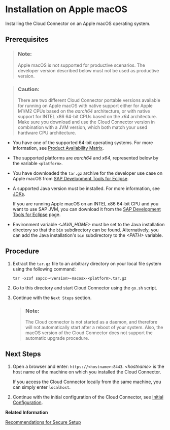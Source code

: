 <!-- loio6c3eec1350e04d4fab801263e26ad939 -->

# Installation on Apple macOS

Installing the Cloud Connector on an Apple macOS operating system.



## Prerequisites

> ### Note:  
> Apple macOS is not supported for productive scenarios. The developer version described below must not be used as productive version.

> ### Caution:  
> There are two different Cloud Connector portable versions available for running on Apple macOS with native support either for Apple M1/M2 CPUs based on the *aarch64* architecture, or with native support for INTEL x86 64-bit CPUs based on the *x64* architecture. Make sure you download and use the Cloud Connector version in combination with a JVM version, which both match your used hardware CPU architecture.

-   You have one of the supported 64-bit operating systems. For more information, see [Product Availability Matrix](prerequisites-e23f776.md#loioe23f776e4d594fdbaeeb1196d47bbcc0__matrix).
-   The supported platforms are *aarch64* and *x64*, represented below by the variable `<platform>`.
-   You have downloaded the `tar.gz` archive for the developer use case on Apple macOS from [SAP Development Tools for Eclipse](https://tools.hana.ondemand.com/#cloud).
-   A supported Java version must be installed. For more information, see [JDKs](prerequisites-e23f776.md#loioe23f776e4d594fdbaeeb1196d47bbcc0__jdk).

    If you are running Apple macOS on an INTEL x86 64-bit CPU and you want to use SAP JVM, you can download it from the [SAP Development Tools for Eclipse](https://tools.hana.ondemand.com/#cloud) page.

-   Environment variable *<JAVA\_HOME\>* must be set to the Java installation directory so that the `bin` subdirectory can be found. Alternatively, you can add the Java installation's `bin` subdirectory to the *<PATH\>* variable.



## Procedure

1.  Extract the `tar.gz` file to an arbitrary directory on your local file system using the following command:

    ```
    tar -xzof sapcc-<version>-macosx-<platform>.tar.gz 
    ```

2.  Go to this directory and start Cloud Connector using the `go.sh` script.

3.  Continue with the `Next Steps` section.

    > ### Note:  
    > The Cloud connector is not started as a daemon, and therefore will not automatically start after a reboot of your system. Also, the macOS version of the Cloud Connector does not support the automatic upgrade procedure.




## Next Steps

1.  Open a browser and enter: `https://<hostname>:8443`. *<hostname\>* is the host name of the machine on which you installed the Cloud Connector.

    If you access the Cloud Connector locally from the same machine, you can simply enter `localhost`.

2.  Continue with the initial configuration of the Cloud Connector, see [Initial Configuration](initial-configuration-db9170a.md).

**Related Information**  


[Recommendations for Secure Setup](recommendations-for-secure-setup-e7ea82a.md "For the Connectivity service and the Cloud Connector, you should apply the following guidelines to guarantee the highest level of security for these components.")

